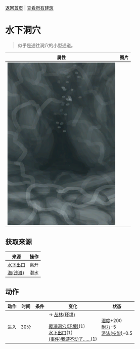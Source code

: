 [返回首页](index.md)   |  [查看所有建筑](building.md)
# 水下洞穴  
> 似乎是通往洞穴的小型通道。  
  
  属性  |   图片   
 ----  |  ----:   
   |  ![](Sprite/UnderwaterEntrance.png)   
  
## 获取来源  
来源  |  操作  
----  |  ----  
[水下出口](UnderwaterExit.md)  |  离开  
[海(沙滩)](Sea_Cove.md)  |  潜水  
## 动作  
动作  |  时间  |  条件  |  变化  |  状态  
----  |  ----  |  ----  |  ----  |  ----  
进入  |  30分  |    |  → [丛林(环境)](Env_Jungle.md)<br><br>[覆溺洞穴(环境)](Env_FloodedChamber.md)(1)<br>[水下出口](UnderwaterExit.md)(1)<br>[(事件)我游不动了……](Event_SwimFail.md)(1)  |  [湿度](Wetness.md)+200<br>[耐力](Stamina.md)-5<br>[游泳(技能)](Skill_Swimming.md)+0.5  
